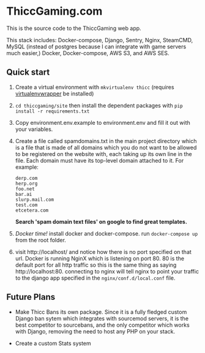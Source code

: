 # ThiccGaming.com

This is the source code to the ThiccGaming web app.

This stack includes: Docker-compose, Django, Sentry, Nginx, SteamCMD, MySQL (instead of postgres because I can integrate with game servers much easier,) Docker, Docker-compose, AWS S3, and AWS SES.

## Quick start

1. Create a virtual environment with `mkvirtualenv thicc` (requires [virtualenvwrapper](https://virtualenvwrapper.readthedocs.io/en/latest/) be installed)

2. `cd thiccgaming/site` then install the dependent packages with `pip install -r requirements.txt`

3. Copy environment.env.example to environment.env and fill it out with your variables. 

4. Create a file called spamdomains.txt in the main project directory which is a file that is made of all domains which you do not want to be allowed to be registered on the website with, each taking up its own line in the file. Each domain must have its top-level domain attached to it. For example:
   ```
   derp.com
   herp.org
   foo.net
   bar.ai
   slurp.mail.com
   test.com
   etcetera.com
   ```

   __Search 'spam domain text files' on google to find great templates.__

5. _Docker time!_ install docker and docker-compose. run `docker-compose up` from the root folder.

6. visit http://localhost/ and notice how there is no port specified on that url. Docker is running
NginX which is listening on port 80. 80 is the default port for all http traffic so this is the same
thing as saying http://localhost:80. connecting to nginx will tell nginx to point your traffic to 
the django app specified in the `nginx/conf.d/local.conf` file.

## Future Plans

* Make Thicc Bans its own package. Since it is a fully fledged custom Django ban sytem which integrates with sourcemod servers, it is the best
  competitor to sourcebans, and the only competitor which works with Django, removing the need to host any PHP on your stack.

* Create a custom Stats system
